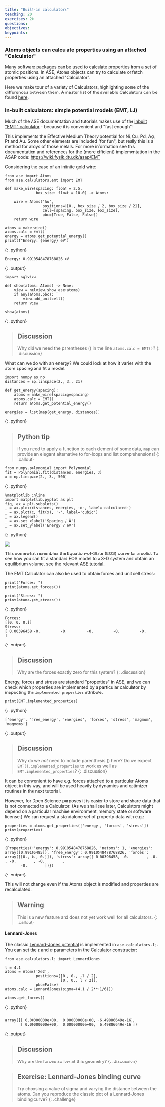 ```yaml
---
title: "Built-in calculators"
teaching: 20
exercises: 20
questions:
objectives:
keypoints:
---
```


### Atoms objects can calculate  properties using an attached "Calculator"

Many software packages can be used to calculate properties from a set of atomic positions. In ASE, Atoms objects can try to calculate or fetch properties using an attached "Calculator".

Here we make tour of a variety of Calculators, highlighting some of the differences between them. A master list of the available Calculators can be found [here](https://wiki.fysik.dtu.dk/ase/ase/calculators/calculators.html).

### In-built calculators: simple potential models (EMT, LJ)

Much of the ASE documentation and tutorials makes use of the [inbuilt "EMT" calculator](https://wiki.fysik.dtu.dk/ase/ase/calculators/emt.html#pure-python-emt-calculator) - because it is convenient and "fast enough"!

This implements the Effective Medium Theory potential for Ni, Cu, Pd, Ag, Pt and Au. Some other elements are included "for fun", but really this is a method for alloys of those metals. For more information see this documentation and references for the (more efficient) implementation in the ASAP code: https://wiki.fysik.dtu.dk/asap/EMT

Considering the case of an infinite gold wire:

~~~
from ase import Atoms
from ase.calculators.emt import EMT

def make_wire(spacing: float = 2.5,
              box_size: float = 10.0) -> Atoms:

    wire = Atoms('Au',
                 positions=[[0., box_size / 2, box_size / 2]],
                 cell=[spacing, box_size, box_size],
                 pbc=[True, False, False])
    return wire

atoms = make_wire()
atoms.calc = EMT()
energy = atoms.get_potential_energy()
print(f"Energy: {energy} eV")
~~~
{: .python}

~~~
Energy: 0.9910548478768826 eV
~~~
{: .output}

~~~
import nglview

def show(atoms: Atoms) -> None:    
    view = nglview.show_ase(atoms)
    if any(atoms.pbc):
        view.add_unitcell()
    return view

show(atoms)
~~~
{: .python}

> ## Discussion
> Why did we need the parentheses () in the line `atoms.calc = EMT()`?
{: .discussion}

What can we do with an energy? We could look at how it varies with the atom spacing and fit a model.

~~~
import numpy as np
distances = np.linspace(2., 3., 21)

def get_energy(spacing):
    atoms = make_wire(spacing=spacing)
    atoms.calc = EMT()
    return atoms.get_potential_energy()

energies = list(map(get_energy, distances))
~~~
{: .python}

> ## Python tip
> if you need to apply a function to each element of some data, `map` can provide an elegant alternative to for-loops and list comprehensions!
{: .callout}

~~~
from numpy.polynomial import Polynomial
fit = Polynomial.fit(distances, energies, 3)
x = np.linspace(2., 3., 500)
~~~
{: .python}

~~~
%matplotlib inline
import matplotlib.pyplot as plt
fig, ax = plt.subplots()
_ = ax.plot(distances, energies, 'o', label='calculated')
_ = ax.plot(x, fit(x), '-', label='cubic')
_ = ax.legend()
_ = ax.set_xlabel('Spacing / Å')
_ = ax.set_ylabel('Energy / eV')
~~~
{: .python}

![](../fig/energy_spacing_plot.png)

This somewhat resembles the Equation-of-State (EOS) curve for a solid. To see how you can fit a standard EOS model to a 3-D system and obtain an equilibrium volume, see the relevant [ASE tutorial](https://wiki.fysik.dtu.dk/ase/tutorials/eos/eos.html).

The EMT Calculator can also be used to obtain forces and unit cell stress:

~~~
print("Forces: ")
print(atoms.get_forces())

print("Stress: ")
print(atoms.get_stress())
~~~
{: .python}

~~~
Forces: 
[[0. 0. 0.]]
Stress: 
[ 0.00396458 -0.         -0.         -0.         -0.         -0.        ]
~~~
{: .output}

> ## Discussion
> Why are the forces exactly zero for this system?
{: .discussion}

Energy, forces and stress are standard "properties" in ASE, and we can check which properties are implemented by a particular calculator by inspecting the `implemented properties` attribute:

~~~
print(EMT.implemented_properties)
~~~
{: .python}

~~~
['energy', 'free_energy', 'energies', 'forces', 'stress', 'magmom', 'magmoms']
~~~
{: .output}

> ## Discussion
> Why do we *not* need to include parenthesis () here? Do we expect `EMT().implemented_properties` to work as well as `EMT.implemented_properties`?
{: .discussion}

It can be convenient to have e.g. forces attached to a particular Atoms object in this way, and will be used heavily by dynamics and optimizer routines in the next tutorial.

However, for Open Science purposes it is easier to store and share data that is not connected to a Calculator. (As we shall see later, Calculators might depend on a particular machine environment, memory state or software license.) We can request a standalone set of property data with e.g.:

~~~
properties = atoms.get_properties(['energy', 'forces', 'stress'])
print(properties)
~~~
{: .python}

~~~
(Properties({'energy': 0.9910548478768826, 'natoms': 1, 'energies': array([0.99105485]), 'free_energy': 0.9910548478768826, 'forces': array([[0., 0., 0.]]), 'stress': array([ 0.00396458, -0.        , -0.        , -0.        , -0.        ,
       -0.        ])})
~~~
{: .output}

This will not change even if the Atoms object is modified and properties are recalculated.

> ## Warning
> This is a new feature and does not yet work well for all calculators.
{: .callout}

#### Lennard-Jones

The classic [Lennard-Jones potential](https://en.wikipedia.org/wiki/Lennard-Jones_potential) is implemented in `ase.calculators.lj`. You can set the $\epsilon$ and $\sigma$ parameters in the Calculator constructor:

~~~
from ase.calculators.lj import LennardJones

l = 4.1
atoms = Atoms('Xe2',
              positions=[[0., 0., -l / 2],
                         [0., 0., l / 2]],
              pbc=False)
atoms.calc = LennardJones(sigma=(4.1 / 2**(1/6)))

atoms.get_forces()
~~~
{: .python}

~~~

array([[ 0.00000000e+00,  0.00000000e+00, -6.49886649e-16],
       [ 0.00000000e+00,  0.00000000e+00,  6.49886649e-16]])
~~~
{: .output}

> ## Discussion
> Why are the forces so low at this geometry?
{: .discussion}

> ## Exercise: Lennard-Jones binding curve
> Try choosing a value of sigma and varying the distance between the atoms. Can you reproduce the classic plot of a Lennard-Jones binding curve?
{: .challenge}





